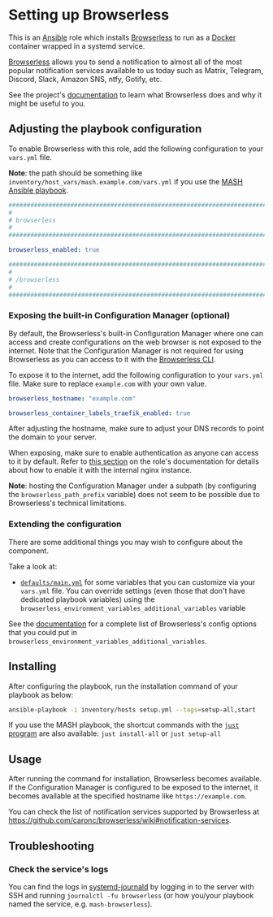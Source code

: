 <!--
SPDX-FileCopyrightText: 2020 - 2024 MDAD project contributors
SPDX-FileCopyrightText: 2020 - 2024 Slavi Pantaleev
SPDX-FileCopyrightText: 2020 Aaron Raimist
SPDX-FileCopyrightText: 2020 Chris van Dijk
SPDX-FileCopyrightText: 2020 Dominik Zajac
SPDX-FileCopyrightText: 2020 Mickaël Cornière
SPDX-FileCopyrightText: 2022 François Darveau
SPDX-FileCopyrightText: 2022 Julian Foad
SPDX-FileCopyrightText: 2022 Warren Bailey
SPDX-FileCopyrightText: 2023 Antonis Christofides
SPDX-FileCopyrightText: 2023 Felix Stupp
SPDX-FileCopyrightText: 2023 Pierre 'McFly' Marty
SPDX-FileCopyrightText: 2024 - 2025 Suguru Hirahara

SPDX-License-Identifier: AGPL-3.0-or-later
-->

# Setting up Browserless

This is an [Ansible](https://www.ansible.com/) role which installs [Browserless](https://github.com/caronc/browserless-api) to run as a [Docker](https://www.docker.com/) container wrapped in a systemd service.

[Browserless](https://github.com/caronc/browserless/) allows you to send a notification to almost all of the most popular notification services available to us today such as Matrix, Telegram, Discord, Slack, Amazon SNS, ntfy, Gotify, etc.

See the project's [documentation](https://github.com/caronc/browserless-api/blob/master/README.md) to learn what Browserless does and why it might be useful to you.

## Adjusting the playbook configuration

To enable Browserless with this role, add the following configuration to your `vars.yml` file.

**Note**: the path should be something like `inventory/host_vars/mash.example.com/vars.yml` if you use the [MASH Ansible playbook](https://github.com/mother-of-all-self-hosting/mash-playbook).

```yaml
########################################################################
#                                                                      #
# browserless                                                          #
#                                                                      #
########################################################################

browserless_enabled: true

########################################################################
#                                                                      #
# /browserless                                                         #
#                                                                      #
########################################################################
```

### Exposing the built-in Configuration Manager (optional)

By default, the Browserless's built-in Configuration Manager where one can access and create configurations on the web browser is not exposed to the internet. Note that the Configuration Manager is not required for using Browserless as you can access to it with the [Browserless CLI](https://github.com/caronc/browserless/wiki/CLI_Usage).

To expose it to the internet, add the following configuration to your `vars.yml` file. Make sure to replace `example.com` with your own value.

```yaml
browserless_hostname: "example.com"

browserless_container_labels_traefik_enabled: true
```

After adjusting the hostname, make sure to adjust your DNS records to point the domain to your server.

When exposing, make sure to enable authentication as anyone can access to it by default. Refer to [this section](https://github.com/caronc/browserless-api/blob/master/README.md#authentication) on the role's documentation for details about how to enable it with the internal nginx instance.

**Note**: hosting the Configuration Manager under a subpath (by configuring the `browserless_path_prefix` variable) does not seem to be possible due to Browserless's technical limitations.

### Extending the configuration

There are some additional things you may wish to configure about the component.

Take a look at:

- [`defaults/main.yml`](../defaults/main.yml) for some variables that you can customize via your `vars.yml` file. You can override settings (even those that don't have dedicated playbook variables) using the `browserless_environment_variables_additional_variables` variable

See the [documentation](https://github.com/caronc/browserless-api/blob/master/README.md#environment-variables) for a complete list of Browserless's config options that you could put in `browserless_environment_variables_additional_variables`.

## Installing

After configuring the playbook, run the installation command of your playbook as below:

```sh
ansible-playbook -i inventory/hosts setup.yml --tags=setup-all,start
```

If you use the MASH playbook, the shortcut commands with the [`just` program](https://github.com/mother-of-all-self-hosting/mash-playbook/blob/main/docs/just.md) are also available: `just install-all` or `just setup-all`

## Usage

After running the command for installation, Browserless becomes available. If the Configuration Manager is configured to be exposed to the internet, it becomes available at the specified hostname like `https://example.com`.

You can check the list of notification services supported by Browserless at <https://github.com/caronc/browserless/wiki#notification-services>.

## Troubleshooting

### Check the service's logs

You can find the logs in [systemd-journald](https://www.freedesktop.org/software/systemd/man/systemd-journald.service.html) by logging in to the server with SSH and running `journalctl -fu browserless` (or how you/your playbook named the service, e.g. `mash-browserless`).
